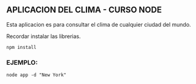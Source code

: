 ## APLICACION DEL CLIMA - CURSO NODE

Esta aplicacion es para consultar el clima
de cualquier ciudad del mundo.

Recordar instalar las librerias.

```
npm install
```

### EJEMPLO:
```
node app -d "New York"
```